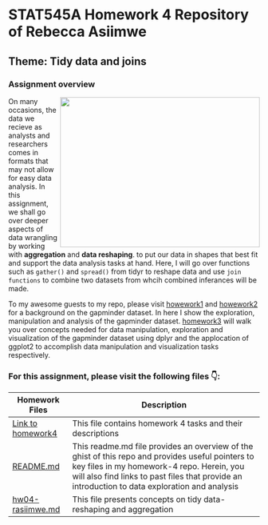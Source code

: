 # STAT545A Homework 4 Repository of Rebecca Asiimwe 

## Theme: Tidy data and joins

### Assignment overview
[<img align ="right" src="https://github.com/STAT545-UBC-students/hw04-rasiimwe/blob/master/plugins/reshaping.png" width="400" height="300"/>](https://github.com/STAT545-UBC-students/hw04-rasiimwe/blob/master/plugins/reshaping.png)

On many occasions, the data we recieve as analysts and researchers comes in formats that may not allow for easy data analysis. In this assignment, we shall go over deeper aspects of data wrangling by working with **aggregation** and **data reshaping**.
to put our data in shapes that best fit and support the data analysis tasks at hand. Here, I will go over functions such as `gather()` and `spread()` from tidyr to reshape data and use `join functions` to combine two datasets from whcih combined inferances will be made. 


To my awesome guests to my repo, please visit [howework1](https://github.com/STAT545-UBC-students/hw01-rasiimwe) and [howework2](https://github.com/STAT545-UBC-students/hw02-rasiimwe/blob/master/hw02.md) for a background on the gapminder dataset. In here I show the exploration, manipulation and analysis of the gapminder dataset. [homework3](https://github.com/STAT545-UBC-students/hw03-rasiimwe/blob/master/hw03-rasiimwe.md) will walk you over concepts needed for  data manipulation, exploration and visualization of the gapminder dataset using dplyr and the applocation of ggplot2 to accomplish data manipulation and visualization tasks respectively.


### For this assignment, please visit the following files :point_down::

|   **Homework Files**   | **Description** |
|----------------|------------|
|[Link to homework4](http://stat545.com/Classroom/assignments/hw04/hw04.html)|This file contains homework 4 tasks and their descriptions|
|[README.md](https://github.com/STAT545-UBC-students/hw04-rasiimwe/blob/master/README.md)|This readme.md file provides an overview of the ghist of this repo and provides useful pointers to key files in my homework-4 repo. Herein, you will also find links to past files that provide an introduction to data exploration and analysis |
|[hw04-rasiimwe.md](https://github.com/STAT545-UBC-students/hw04-rasiimwe/blob/master/hw04-rasiimwe.md)| This file presents concepts on tidy data- reshaping and aggregation  |


